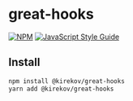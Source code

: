 # great-hooks

[![NPM](https://img.shields.io/npm/v/@kirekov/great-hooks)](https://www.npmjs.com/package/@kirekov/great-hooks) [![JavaScript Style Guide](https://img.shields.io/badge/code_style-standard-brightgreen.svg)](https://standardjs.com)

## Install

```bash
npm install @kirekov/great-hooks
yarn add @kirekov/great-hooks
```
